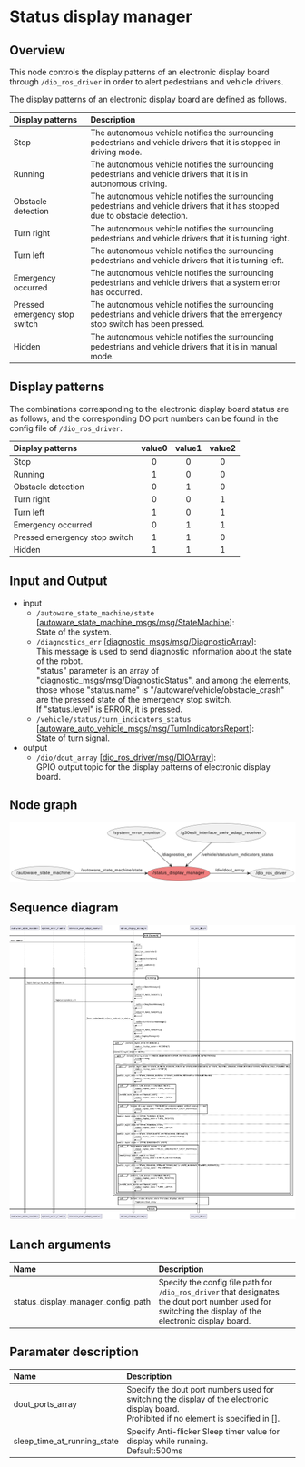 # Status display manager

## Overview
This node controls the display patterns of an electronic display board through `/dio_ros_driver` in order to alert pedestrians and vehicle drivers.

The display patterns of an electronic display board are defined as follows.

| Display patterns              | Description                                                                                                                      |
| :---------------------------- | :------------------------------------------------------------------------------------------------------------------------------- |
| Stop                          | The autonomous vehicle notifies the surrounding pedestrians and vehicle drivers that it is stopped in driving mode.              |
| Running                       | ⁠The autonomous vehicle notifies the surrounding pedestrians and vehicle drivers that it is in autonomous driving.                |
| Obstacle detection            | The autonomous vehicle notifies the surrounding pedestrians and vehicle drivers that it has stopped due to obstacle detection.   |
| Turn right                    | The autonomous vehicle notifies the surrounding pedestrians and vehicle drivers that it is turning right.                        |
| Turn left                     | The autonomous vehicle notifies the surrounding pedestrians and vehicle drivers that it is turning left.                         |
| Emergency occurred            | The autonomous vehicle notifies the surrounding pedestrians and vehicle drivers that a system error has occurred.                |
| Pressed emergency stop switch | The autonomous vehicle notifies the surrounding pedestrians and vehicle drivers that the emergency stop switch has been pressed. |
| Hidden                        | The autonomous vehicle notifies the surrounding pedestrians and vehicle drivers that it is in manual mode.                       |

## Display patterns

The combinations corresponding to the electronic display board status are as follows, and the corresponding DO port numbers can be found in the config file of `/dio_ros_driver`.

| Display patterns              | value0 | value1 | value2 |
| :---------------------------- | :----: | :----: | :----: |
| Stop                          |   0    |   0    |   0    |
| Running                       |   1    |   0    |   0    |
| Obstacle detection            |   0    |   1    |   0    |
| Turn right                    |   0    |   0    |   1    |
| Turn left                     |   1    |   0    |   1    |
| Emergency occurred            |   0    |   1    |   1    |
| Pressed emergency stop switch |   1    |   1    |   0    |
| Hidden                        |   1    |   1    |   1    |

## Input and Output
- input
    - `/autoware_state_machine/state` \[[autoware_state_machine_msgs/msg/StateMachine](https://github.com/eve-autonomy/autoware_state_machine_msgs/blob/main/msg/StateMachine.msg)\]:<br>State of the system.
    - `/diagnostics_err` \[[diagnostic_msgs/msg/DiagnosticArray](https://github.com/ros/common_msgs/blob/noetic-devel/diagnostic_msgs/msg/DiagnosticArray.msg)\]:<br>This message is used to send diagnostic information about the state of the robot.
    <br>"status" parameter is an array of "diagnostic_msgs/msg/DiagnosticStatus", and among the elements, those whose "status.name" is "/autoware/vehicle/obstacle_crash" are the pressed state of the emergency stop switch. <br>If "status.level" is ERROR, it is pressed.
    - `/vehicle/status/turn_indicators_status` \[[autoware_auto_vehicle_msgs/msg/TurnIndicatorsReport](https://github.com/tier4/autoware_auto_msgs/blob/tier4/main/autoware_auto_vehicle_msgs/msg/TurnIndicatorsReport.idl)\]:<br> State of turn signal.
- output
    - `/dio/dout_array`  \[[dio_ros_driver/msg/DIOArray](https://github.com/kodamays/dio_ros_driver/blob/feat/dio_port_array_setting/msg/DIOArray.msg)\]:<br>GPIO output topic for the display patterns of electronic display board.


## Node graph
![node_graph](docs/node_graph.png)

## Sequence diagram
![sequence_diagram](docs/sequence_diagram.png)

## Lanch arguments

| Name                       | Description                                                                                                                                             |
| :------------------------- | :------------------------------------------------------------------------------------------------------------------------------------------------------ |
| status_display_manager_config_path | Specify the config file path for `/dio_ros_driver` that designates the dout port number used for switching the display of the electronic display board. |

## Paramater description

| Name               | Description                                                                                   |
| :----------------- |:--------------------------------------------------------------------------------------------- |
| dout_ports_array | Specify the dout port numbers used for switching the display of the electronic display board. <br>Prohibited if no element is specified in [].|
| sleep_time_at_running_state | Specify Anti-flicker Sleep timer value for display while running.<br>Default:500ms |